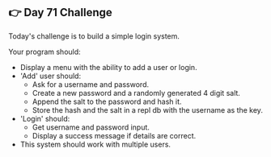 ## 👉 Day 71 Challenge
Today's challenge is to build a simple login system.

Your program should:

- Display a menu with the ability to add a user or login.
- 'Add' user should:
    - Ask for a username and password.
    - Create a new password and a randomly generated 4 digit salt.
    - Append the salt to the password and hash it.
    - Store the hash and the salt in a repl db with the username as the key.
- 'Login' should:
    - Get username and password input.
    - Display a success message if details are correct.
- This system should work with multiple users.